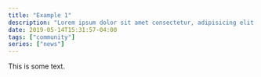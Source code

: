 ```yaml
---
title: "Example 1"
description: "Lorem ipsum dolor sit amet consectetur, adipisicing elit. Placeat quod debitis culpa facere esse incidunt nobis nam veniam dolor vel."
date: 2019-05-14T15:31:57-04:00
tags: ["community"]
series: ["news"]
---
```


This is some text.
